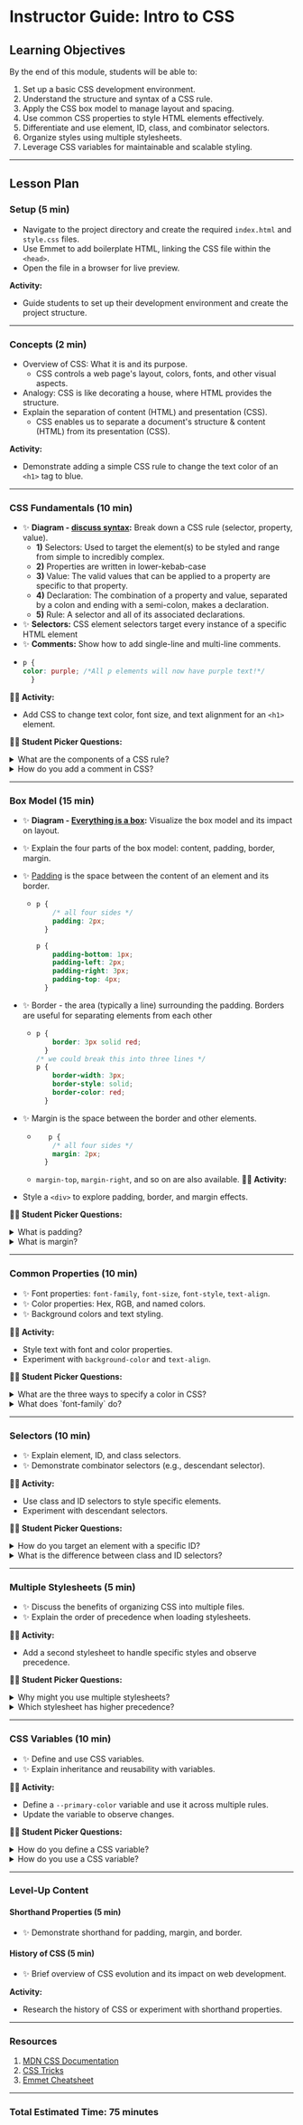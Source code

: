 # Instructor Guide: Intro to CSS

## **Learning Objectives**
By the end of this module, students will be able to:
1. Set up a basic CSS development environment.
2. Understand the structure and syntax of a CSS rule.
3. Apply the CSS box model to manage layout and spacing.
4. Use common CSS properties to style HTML elements effectively.
5. Differentiate and use element, ID, class, and combinator selectors.
6. Organize styles using multiple stylesheets.
7. Leverage CSS variables for maintainable and scalable styling.

---

## **Lesson Plan**

### **Setup (5 min)**
- Navigate to the project directory and create the required `index.html` and `style.css` files.
- Use Emmet to add boilerplate HTML, linking the CSS file within the `<head>`.
- Open the file in a browser for live preview.

**Activity:**
- Guide students to set up their development environment and create the project structure.

---

### **Concepts (2 min)**
- Overview of CSS: What it is and its purpose.
    - CSS controls a web page's layout, colors, fonts, and other visual aspects.
- Analogy: CSS is like decorating a house, where HTML provides the structure.
- Explain the separation of content (HTML) and presentation (CSS).
    - CSS enables us to separate a document's structure & content (HTML) from its presentation (CSS).
  
**Activity:**
- Demonstrate adding a simple CSS rule to change the text color of an `<h1>` tag to blue.

---

### **CSS Fundamentals (10 min)**
- ✨ **Diagram - [discuss syntax](https://raw.git.generalassemb.ly/modular-curriculum-all-courses/intro-to-css/main/fundamentals/assets/css-syntax.png?token=AAALP5NLYRS2YUVL4DXX5NTHRTD44):** Break down a CSS rule (selector, property, value).
    - **1)** Selectors: Used to target the element(s) to be styled and range from simple to incredibly complex.
    - **2)** Properties are written in lower-kebab-case
    - **3)** Value: The valid values that can be applied to a property are specific to that property.
    - **4)** Declaration: The combination of a property and value, separated by a colon and ending with a semi-colon, makes a declaration.
    - **5)** Rule: A selector and all of its associated declarations.
- ✨ **Selectors:** CSS element selectors target every instance of a specific HTML element
- ✨ **Comments:** Show how to add single-line and multi-line comments.
- ```css
  p {
  color: purple; /*All p elements will now have purple text!*/
    }
  ```

**🧑‍💻 Activity:**
- Add CSS to change text color, font size, and text alignment for an `<h1>` element.

**🙋‍♀️ Student Picker Questions:**
<details>
<summary>What are the components of a CSS rule?</summary>
Selector, property, and value.
</details>
<details>
<summary>How do you add a comment in CSS?</summary>
Use `/* comment */`.
</details>

---

### **Box Model (15 min)**
- ✨ **Diagram - [Everything is a box](https://git.generalassemb.ly/modular-curriculum-all-courses/intro-to-css/blob/main/box-model/assets/box-model.png):** Visualize the box model and its impact on layout.
- ✨ Explain the four parts of the box model: content, padding, border, margin.
- ✨ [Padding](https://git.generalassemb.ly/modular-curriculum-all-courses/intro-to-css/blob/main/box-model/assets/button.png) is the space between the content of an element and its border.
    - ```css
      p {
          /* all four sides */
          padding: 2px;
        }

      p {
          padding-bottom: 1px;
          padding-left: 2px;
          padding-right: 3px;
          padding-top: 4px;
        }
      ```

- ✨ Border - the area (typically a line) surrounding the padding. Borders are useful for separating elements from each other
    - ```css
      p {
          border: 3px solid red;
        }
      /* we could break this into three lines */
      p {
          border-width: 3px;
          border-style: solid;
          border-color: red;
        }
      ```
- ✨ Margin is the space between the border and other elements.
    - ```css
         p {
          /* all four sides */
          margin: 2px;
        }
      ```
    - `margin-top`, `margin-right`, and so on are also available.
**🧑‍💻 Activity:**
- Style a `<div>` to explore padding, border, and margin effects.

**🙋‍♀️ Student Picker Questions:**
<details>
<summary>What is padding?</summary>
The space between content and the border of an element.
</details>
<details>
<summary>What is margin?</summary>
The space between the border of an element and adjacent elements.
</details>

---

### **Common Properties (10 min)**
- ✨ Font properties: `font-family`, `font-size`, `font-style`, `text-align`.
- ✨ Color properties: Hex, RGB, and named colors.
- ✨ Background colors and text styling.

**🧑‍💻 Activity:**
- Style text with font and color properties.
- Experiment with `background-color` and `text-align`.

**🙋‍♀️ Student Picker Questions:**
<details>
<summary>What are the three ways to specify a color in CSS?</summary>
Hex, RGB, and color names.
</details>
<details>
<summary>What does `font-family` do?</summary>
Specifies the font for the text.
</details>

---

### **Selectors (10 min)**
- ✨ Explain element, ID, and class selectors.
- ✨ Demonstrate combinator selectors (e.g., descendant selector).

**🧑‍💻 Activity:**
- Use class and ID selectors to style specific elements.
- Experiment with descendant selectors.

**🙋‍♀️ Student Picker Questions:**
<details>
<summary>How do you target an element with a specific ID?</summary>
Use `#id` in CSS.
</details>
<details>
<summary>What is the difference between class and ID selectors?</summary>
Class selectors can be reused; ID selectors must be unique.
</details>

---

### **Multiple Stylesheets (5 min)**
- ✨ Discuss the benefits of organizing CSS into multiple files.
- ✨ Explain the order of precedence when loading stylesheets.

**🧑‍💻 Activity:**
- Add a second stylesheet to handle specific styles and observe precedence.

**🙋‍♀️ Student Picker Questions:**
<details>
<summary>Why might you use multiple stylesheets?</summary>
For organization and easier maintenance.
</details>
<details>
<summary>Which stylesheet has higher precedence?</summary>
The one listed later in the HTML `<head>`.
</details>

---

### **CSS Variables (10 min)**
- ✨ Define and use CSS variables.
- ✨ Explain inheritance and reusability with variables.

**🧑‍💻 Activity:**
- Define a `--primary-color` variable and use it across multiple rules.
- Update the variable to observe changes.

**🙋‍♀️ Student Picker Questions:**
<details>
<summary>How do you define a CSS variable?</summary>
Use `--variable-name: value;`.
</details>
<details>
<summary>How do you use a CSS variable?</summary>
Use `var(--variable-name)`.
</details>

---

### **Level-Up Content**
#### **Shorthand Properties (5 min)**
- ✨ Demonstrate shorthand for padding, margin, and border.

#### **History of CSS (5 min)**
- ✨ Brief overview of CSS evolution and its impact on web development.

**Activity:**
- Research the history of CSS or experiment with shorthand properties.

---

### **Resources**
1. [MDN CSS Documentation](https://developer.mozilla.org/en-US/docs/Web/CSS)
2. [CSS Tricks](https://css-tricks.com/)
3. [Emmet Cheatsheet](emmet-cheatsheet.md)

---

### **Total Estimated Time:** 75 minutes

